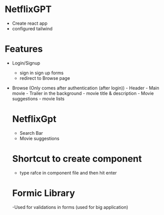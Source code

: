 # NetflixGPT 
- Create react app
- configured tailwind

# Features
- Login/Signup
     - sign in sign up forms
     - redirect to Browse page
- Browse (Only comes after authentication (after login))
      - Header
      - Main movie
            - Trailer in the background
            - movie title & description
            - Movie suggestions
                  - movie lists

   # NetflixGpt   
   - Search Bar
   - Movie suggestions  

   # Shortcut to create component
   - type rafce in component file and then hit enter        


   # Formic Library
   -Used  for validations in forms (used for big application)  